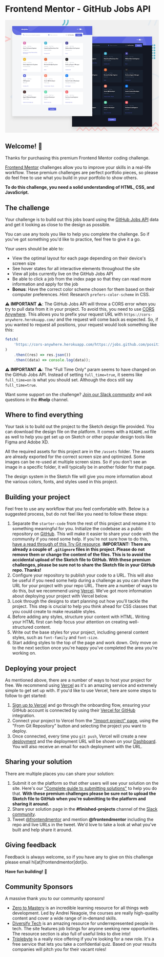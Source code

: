 # Frontend Mentor - GitHub Jobs API

![Design preview for the GitHub Jobs API coding challenge](./preview.jpg)

## Welcome! 👋

Thanks for purchasing this premium Frontend Mentor coding challenge.

[Frontend Mentor](https://www.frontendmentor.io) challenges allow you to improve your skills in a real-life workflow. These premium challenges are perfect portfolio pieces, so please do feel free to use what you build in your portfolio to show others.

**To do this challenge, you need a solid understanding of HTML, CSS, and JavaScript.**

## The challenge

Your challenge is to build out this jobs board using the [GitHub Jobs API](https://jobs.github.com/api) data and get it looking as close to the design as possible.

You can use any tools you like to help you complete the challenge. So if you've got something you'd like to practice, feel free to give it a go.

Your users should be able to:

- View the optimal layout for each page depending on their device's screen size
- See hover states for all interactive elements throughout the site
- View all jobs currently live on the GitHub Jobs API
- Be able to click a job from the index page so that they can read more information and apply for the job
- **Bonus**: Have the correct color scheme chosen for them based on their computer preferences. _Hint_: Research `prefers-color-scheme` in CSS.

⚠️ **IMPORTANT** ⚠️: The GitHub Jobs API will throw a CORS error when you try to pull data from it in your project. To avoid this, you need to use [CORS Anywhere](https://cors-anywhere.herokuapp.com/). This allows you to prefix your request URL with `https://cors-anywhere.herokuapp.com/` and the request will come back as expected. So, if you wanted to request all positions, your request would look something like this:

```javascript
fetch(
	'https://cors-anywhere.herokuapp.com/https://jobs.github.com/positions.json'
)
	.then((res) => res.json())
	.then((data) => console.log(data));
```

⚠️ **IMPORTANT** ⚠️: The "Full Time Only" param seems to have changed on the GitHub Jobs API. Instead of setting `full_time=true`, it seems like `full_time=on` is what you should set. Although the docs still say `full_time=true`.

Want some support on the challenge? [Join our Slack community](https://www.frontendmentor.io/slack) and ask questions in the **#help** channel.

## Where to find everything

Your task is to build out the project to the Sketch design file provided. You can download the design file on the platform. It comes with a `README.md` file as well to help you get set up on Sketch or other popular design tools like Figma and Adobe XD.

All the required assets for this project are in the `/assets` folder. The assets are already exported for the correct screen size and optimized. Some images can be re-used at multiple screen sizes. So if you don't see an image in a specific folder, it will typically be in another folder for that page.

The design system in the Sketch file will give you more information about the various colors, fonts, and styles used in this project.

## Building your project

Feel free to use any workflow that you feel comfortable with. Below is a suggested process, but do not feel like you need to follow these steps:

1. Separate the `starter-code` from the rest of this project and rename it to something meaningful for you. Initialize the codebase as a public repository on [GitHub](https://github.com/). This will make it easier to share your code with the community if you need some help. If you're not sure how to do this, [have a read through of this Try Git resource](https://try.github.io/). **IMPORTANT: There are already a couple of `.gitignore` files in this project. Please do not remove them or change the content of the files. This is to avoid the accidental upload of the Sketch file to GitHub. With these premium challenges, please be sure not to share the Sketch file in your GitHub repo. Thanks!**
2. Configure your repository to publish your code to a URL. This will also be useful if you need some help during a challenge as you can share the URL for your project with your repo URL. There are a number of ways to do this, but we recommend using [Vercel](https://bit.ly/fem-vercel). We've got more information about deploying your project with Vercel below.
3. Look through the designs to start planning out how you'll tackle the project. This step is crucial to help you think ahead for CSS classes that you could create to make reusable styles.
4. Before adding any styles, structure your content with HTML. Writing your HTML first can help focus your attention on creating well-structured content.
5. Write out the base styles for your project, including general content styles, such as `font-family` and `font-size`.
6. Start adding styles to the top of the page and work down. Only move on to the next section once you're happy you've completed the area you're working on.

## Deploying your project

As mentioned above, there are a number of ways to host your project for free. We recommend using [Vercel](https://bit.ly/fem-vercel) as it's an amazing service and extremely simple to get set up with. If you'd like to use Vercel, here are some steps to follow to get started:

1. [Sign up to Vercel](https://bit.ly/fem-vercel-signup) and go through the onboarding flow, ensuring your GitHub account is connected by using their [Vercel for GitHub](https://vercel.com/docs/v2/git-integrations/vercel-for-github) integration.
2. Connect your project to Vercel from the ["Import project" page](https://vercel.com/import), using the "From Git Repository" button and selecting the project you want to deploy.
3. Once connected, every time you `git push`, Vercel will create a new [deployment](https://vercel.com/docs/v2/platform/deployments) and the deployment URL will be shown on your [Dashboard](https://vercel.com/dashboard). You will also receive an email for each deployment with the URL.

## Sharing your solution

There are multiple places you can share your solution:

1. Submit it on the platform so that other users will see your solution on the site. Here's our ["Complete guide to submitting solutions"](https://medium.com/frontend-mentor/a-complete-guide-to-submitting-solutions-on-frontend-mentor-ac6384162248) to help you do that. **With these premium challenges please be sure not to upload the Sketch file to GitHub when you're submitting to the platform and sharing it around.**
2. Share your solution page in the **#finished-projects** channel of the [Slack community](https://www.frontendmentor.io/slack).
3. Tweet [@frontendmentor](https://twitter.com/frontendmentor) and mention **@frontendmentor** including the repo and live URLs in the tweet. We'd love to take a look at what you've built and help share it around.

## Giving feedback

Feedback is always welcome, so if you have any to give on this challenge please email hi[at]frontendmentor[dot]io.

**Have fun building!** 🚀

## Community Sponsors

A massive thank you to our community sponsors!

- [Zero to Mastery](https://bit.ly/fem-ztm) is an incredible learning resource for all things web development. Led by Andrei Neagoie, the courses are really high-quality content and cover a wide range of in-demand skills.
- [Diversify Tech](https://bit.ly/fem-diversify-tech) is an amazing resource for underrepresented people in tech. The site features job listings for anyone seeking new opportunities. The resource section is also full of useful links to dive into!
- [Triplebyte](http://bit.ly/fem-triplebyte) is a really nice offering if you're looking for a new role. It's a free service that lets you take a confidential quiz. Based on your results companies will pitch you for their vacant roles!
